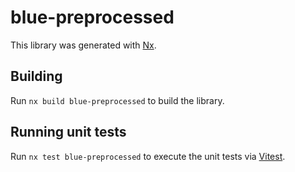 # blue-preprocessed

This library was generated with [Nx](https://nx.dev).

## Building

Run `nx build blue-preprocessed` to build the library.

## Running unit tests

Run `nx test blue-preprocessed` to execute the unit tests via [Vitest](https://vitest.dev/).
